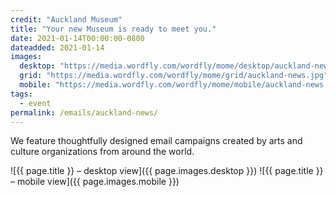 ```yaml
---
credit: "Auckland Museum"
title: "Your new Museum is ready to meet you."
date: 2021-01-14T00:00:00-0800
dateadded: 2021-01-14
images:
  desktop: "https://media.wordfly.com/wordfly/mome/desktop/auckland-news.jpg"
  grid: "https://media.wordfly.com/wordfly/mome/grid/auckland-news.jpg"
  mobile: "https://media.wordfly.com/wordfly/mome/mobile/auckland-news.jpg"
tags:
  - event
permalink: /emails/auckland-news/
---
```

We feature thoughtfully designed email campaigns created by arts and culture organizations from around the world.

![{{ page.title }} – desktop view]({{ page.images.desktop }})
![{{ page.title }} – mobile view]({{ page.images.mobile }})
